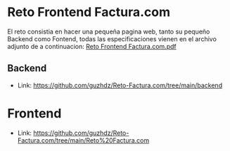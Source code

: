 # Reto Frontend Factura.com

El reto consistia en hacer una pequeña pagina web, tanto su pequeño Backend como Fontend, todas las especificaciones vienen
en el archivo adjunto de a continuacion:
[Reto Frontend Factura.com.pdf](https://github.com/user-attachments/files/18070104/Reto.Frontend.Factura.com.pdf)

## Backend
- Link: https://github.com/guzhdz/Reto-Factura.com/tree/main/backend

# Frontend
- Link: https://github.com/guzhdz/Reto-Factura.com/tree/main/Reto%20Factura.com

